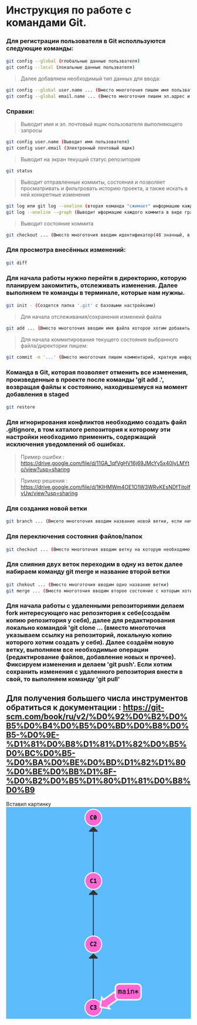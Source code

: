 # Инструкция по работе с командами Git.

### Для регистрации пользователя в Git исполльзуются следующие команды:

```sh
git config --global (глобальные данные пользвателя)
git config --local (локальные данные пользвателя)
```

>Далее добавляем необходимый тип данных для ввода:

```sh
git config --global user.name ... (Вместо многоточия пишем имя пользвателя и Git запишет в переменную user.name данные пользователя, введенные вместо многоточия
git config --global email.name ... (Вместо многоточия пишем эл.адрес и Git запишет в переменную email.name данные пользователя, введенные вместо многоточия)
```

### Справки:

>Выводит имя и эл. почтовый ящик  пользователя выполняющего запросы

```sh
git config user.name (Выводит имя пользователя)
git config user.email (Электронный почтовый ящик)
```

>Выводит на экран текущий статус репозитория

```sh
git status
```

>Выводит отправленные коммиты, состояния и позволяет просматривать и фильтровать историю проекта, а также искать в ней конкретные изменения

```sh
git log или git log --oneline (вторая команда "сжимает" информацию каждого состояния до одной строки и выводит на экран)
git log --oneline --graph (Выводит иформацию каждого коммита в виде графика)
```

>Выводит состояние коммита

```sh
git checkout ... (Вместо многоточия вводим идентификатор(48 значный, в 16-ричной системе счисления) коммита)
```

### Для просмотра внесённых изменений:

```sh
git diff
```

### Для начала работы нужно перейти в директорию, которую планируем закомитить, отслеживать изменения. Далее выполняем те команды в терминале, которые нам нужны.

```sh
git init - (Создется папка '.git' с базовыми настройками)
```

>Для начала отслеживания/сохранения изменеий файла

```sh
git add ... (Вместо многоточия вводим имя файла которое хотим добавить для отслеживания)
```

>Для начала коммитирования текущего состояния выбранного файла/директории пишем:

```sh
git commit -m '...' (Вместо многоточия пишем комментарий, краткую информацию о корректировках)
```

### Команда в Git, которая позволяет отменить все изменения, произведенные в проекте после команды 'git add .', возвращая файлы к состоянию, находившемуся на момент добавления в staged

```sh
git restore
```

### Для игнорирования конфликтов необходимо создать файл .gitignore, в том каталоге репозитория к которому эти настройки необходимо применить, содержащий исключения уведомлений об ошибках.

>Пример ошибки : https://drive.google.com/file/d/11GA_1qfVgHV16j69JMcYy5x40IyLMYto/view?usp=sharing

>Пример решения : https://drive.google.com/file/d/1KIHMWm4OE1O1W3WRvKEsNDfTitoIfvUw/view?usp=sharing

### Для создания новой ветки

```sh
git branch ... (Вмсето многоточия вводим название новой ветки, если ничего не ввводить вместо многоточия мы получим справочную информацию по наличию веток)
```

### Для переключения состояния файлов/папок

```sh
git checkout ... (Вместо многоточия вводим ветку на которую необходимо переключится)
```

### Для слияния двух веток переходим в одну из веток далее набираем команду git merge и название второй ветки

```sh
git chekout ... (Вместо многоточия вводим одно название ветки)
git merge ... (Вместо многоточия вводим второе состояние с которым хотим выполнить слияние ветки упомянутой выше)
```

### Для начала работы с удаленными репозиториями делаем fork интересующего нас репозитория к себе(создаём копию репозитория у себя), далее для редактирования локально командой 'git clone ... (вместо многоточия указываем ссылку на репозиторий, локальную копию которого хотим создать у себя). Далее создаём новую ветку, выполняем все необходимые операции (редактирование файлов, добавление новых и прочее). Фиксируем изменения и делаем 'git push'. Если хотим сохранить изменения с удаленного репозитория внести в свой, то выполняем команду 'git pull'



## Для получения большего числа инструментов обратиться к документации : https://git-scm.com/book/ru/v2/%D0%92%D0%B2%D0%B5%D0%B4%D0%B5%D0%BD%D0%B8%D0%B5-%D0%9E-%D1%81%D0%B8%D1%81%D1%82%D0%B5%D0%BC%D0%B5-%D0%BA%D0%BE%D0%BD%D1%82%D1%80%D0%BE%D0%BB%D1%8F-%D0%B2%D0%B5%D1%80%D1%81%D0%B8%D0%B9

Вставил картинку 
![Не уверен что всё корректно описал](image.png)
